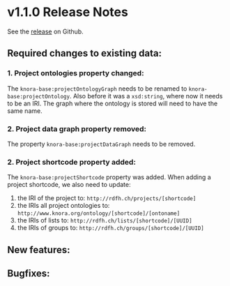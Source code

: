 v1.1.0 Release Notes
====================

See the
[release](https://github.com/dhlab-basel/Knora/releases/tag/v1.1.0) on
Github.

Required changes to existing data:
----------------------------------

### 1. Project ontologies property changed:

The `knora-base:projectOntologyGraph` needs to be renamed to
`knora-base:projectOntology`. Also before it was a `xsd:string`, where
now it needs to be an IRI. The graph where the ontology is stored will
need to have the same name.

### 2. Project data graph property removed:

The property `knora-base:projectDataGraph` needs to be removed.

### 2. Project shortcode property added:

The `knora-base:projectShortcode` property was added. When adding a
project shortcode, we also need to update:

1.  the IRI of the project to: `http://rdfh.ch/projects/[shortcode]`
2.  the IRIs all project ontologies to:
    `http://www.knora.org/ontology/[shortcode]/[ontoname]`
3.  the IRIs of lists to: `http://rdfh.ch/lists/[shortcode]/[UUID]`
4.  the IRIs of groups to: `http://rdfh.ch/groups/[shortcode]/[UUID]`

New features:
-------------

Bugfixes:
---------
